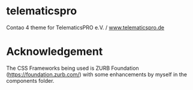 # telematicspro
Contao 4 theme for TelematicsPRO e.V. / www.telematicspro.de
# Acknowledgement
The CSS Frameworks being used is ZURB Foundation (https://foundation.zurb.com/) with some enhancements by myself in the components folder. 